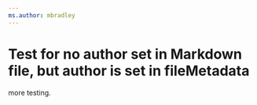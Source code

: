 ```yaml
---
ms.author: mbradley
---
```

# Test for no author set in Markdown file, but author is set in fileMetadata

more testing.



